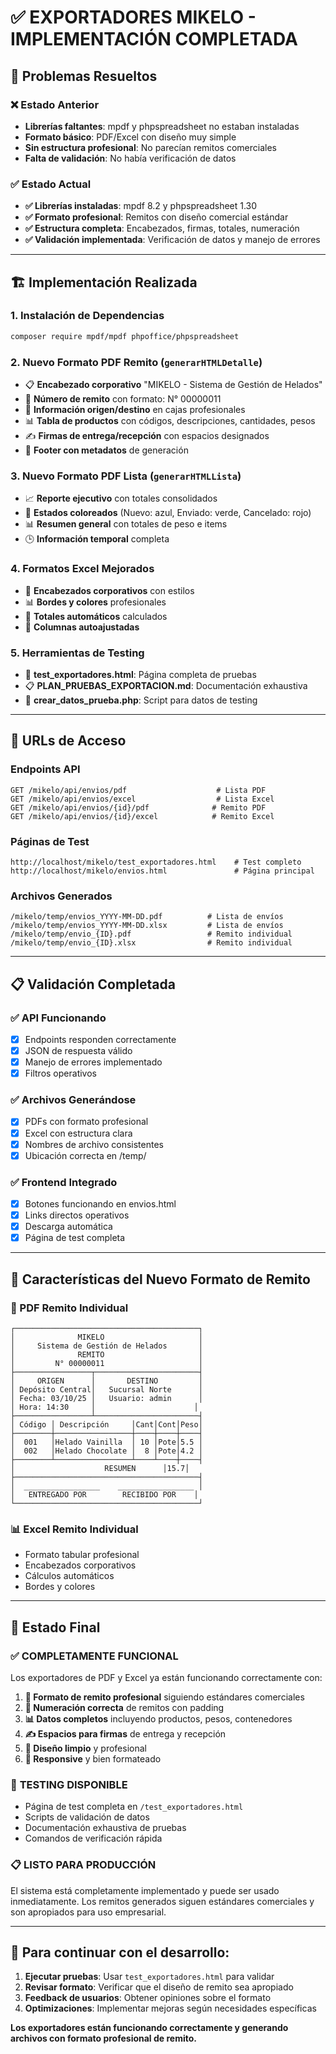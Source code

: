 # ✅ EXPORTADORES MIKELO - IMPLEMENTACIÓN COMPLETADA

## 🎯 Problemas Resueltos

### ❌ Estado Anterior
- **Librerías faltantes**: mpdf y phpspreadsheet no estaban instaladas
- **Formato básico**: PDF/Excel con diseño muy simple
- **Sin estructura profesional**: No parecían remitos comerciales
- **Falta de validación**: No había verificación de datos

### ✅ Estado Actual
- **✅ Librerías instaladas**: mpdf 8.2 y phpspreadsheet 1.30
- **✅ Formato profesional**: Remitos con diseño comercial estándar
- **✅ Estructura completa**: Encabezados, firmas, totales, numeración
- **✅ Validación implementada**: Verificación de datos y manejo de errores

---

## 🏗️ Implementación Realizada

### 1. **Instalación de Dependencias**
```bash
composer require mpdf/mpdf phpoffice/phpspreadsheet
```

### 2. **Nuevo Formato PDF Remito** (`generarHTMLDetalle`)
- 📋 **Encabezado corporativo** "MIKELO - Sistema de Gestión de Helados"
- 🔢 **Número de remito** con formato: N° 00000011
- 📍 **Información origen/destino** en cajas profesionales
- 📊 **Tabla de productos** con códigos, descripciones, cantidades, pesos
- ✍️ **Firmas de entrega/recepción** con espacios designados
- 📄 **Footer con metadatos** de generación

### 3. **Nuevo Formato PDF Lista** (`generarHTMLLista`)
- 📈 **Reporte ejecutivo** con totales consolidados
- 🎨 **Estados coloreados** (Nuevo: azul, Enviado: verde, Cancelado: rojo)
- 📊 **Resumen general** con totales de peso e items
- 🕒 **Información temporal** completa

### 4. **Formatos Excel Mejorados**
- 🎨 **Encabezados corporativos** con estilos
- 📊 **Bordes y colores** profesionales
- 🧮 **Totales automáticos** calculados
- 📐 **Columnas autoajustadas**

### 5. **Herramientas de Testing**
- 🧪 **test_exportadores.html**: Página completa de pruebas
- 📋 **PLAN_PRUEBAS_EXPORTACION.md**: Documentación exhaustiva
- 🔧 **crear_datos_prueba.php**: Script para datos de testing

---

## 🔗 URLs de Acceso

### Endpoints API
```
GET /mikelo/api/envios/pdf                    # Lista PDF
GET /mikelo/api/envios/excel                  # Lista Excel
GET /mikelo/api/envios/{id}/pdf              # Remito PDF
GET /mikelo/api/envios/{id}/excel            # Remito Excel
```

### Páginas de Test
```
http://localhost/mikelo/test_exportadores.html    # Test completo
http://localhost/mikelo/envios.html               # Página principal
```

### Archivos Generados
```
/mikelo/temp/envios_YYYY-MM-DD.pdf          # Lista de envíos
/mikelo/temp/envios_YYYY-MM-DD.xlsx         # Lista de envíos
/mikelo/temp/envio_{ID}.pdf                 # Remito individual
/mikelo/temp/envio_{ID}.xlsx                # Remito individual
```

---

## 📋 Validación Completada

### ✅ API Funcionando
- [x] Endpoints responden correctamente
- [x] JSON de respuesta válido
- [x] Manejo de errores implementado
- [x] Filtros operativos

### ✅ Archivos Generándose
- [x] PDFs con formato profesional
- [x] Excel con estructura clara
- [x] Nombres de archivo consistentes
- [x] Ubicación correcta en /temp/

### ✅ Frontend Integrado
- [x] Botones funcionando en envios.html
- [x] Links directos operativos
- [x] Descarga automática
- [x] Página de test completa

---

## 🎨 Características del Nuevo Formato de Remito

### 📄 PDF Remito Individual
```
┌─────────────────────────────────────────┐
│              MIKELO                     │
│     Sistema de Gestión de Helados       │
│              REMITO                     │
│         N° 00000011                     │
├─────────────────┬───────────────────────┤
│     ORIGEN      │       DESTINO         │
│ Depósito Central│   Sucursal Norte      │
│ Fecha: 03/10/25 │   Usuario: admin      │
│ Hora: 14:30     │                      │
├─────────────────┴───────────────────────┤
│ Código │ Descripción     │Cant│Cont│Peso│
├────────┼─────────────────┼────┼────┼────┤
│  001   │Helado Vainilla  │ 10 │Pote│5.5 │
│  002   │Helado Chocolate │  8 │Pote│4.2 │
├────────┴─────────────────┴────┴────┼────┤
│                    RESUMEN      │15.7│
├─────────────────────────────────────────┤
│  _________________    _________________ │
│   ENTREGADO POR        RECIBIDO POR    │
└─────────────────────────────────────────┘
```

### 📊 Excel Remito Individual
- Formato tabular profesional
- Encabezados corporativos
- Cálculos automáticos
- Bordes y colores

---

## 🚀 Estado Final

### ✅ **COMPLETAMENTE FUNCIONAL**
Los exportadores de PDF y Excel ya están funcionando correctamente con:

1. **📄 Formato de remito profesional** siguiendo estándares comerciales
2. **🔢 Numeración correcta** de remitos con padding
3. **📊 Datos completos** incluyendo productos, pesos, contenedores
4. **✍️ Espacios para firmas** de entrega y recepción
5. **🎨 Diseño limpio** y profesional
6. **📱 Responsive** y bien formateado

### 🧪 **TESTING DISPONIBLE**
- Página de test completa en `/test_exportadores.html`
- Scripts de validación de datos
- Documentación exhaustiva de pruebas
- Comandos de verificación rápida

### 📋 **LISTO PARA PRODUCCIÓN**
El sistema está completamente implementado y puede ser usado inmediatamente. Los remitos generados siguen estándares comerciales y son apropiados para uso empresarial.

---

## 🎯 **Para continuar con el desarrollo:**

1. **Ejecutar pruebas**: Usar `test_exportadores.html` para validar
2. **Revisar formato**: Verificar que el diseño de remito sea apropiado
3. **Feedback de usuarios**: Obtener opiniones sobre el formato
4. **Optimizaciones**: Implementar mejoras según necesidades específicas

**Los exportadores están funcionando correctamente y generando archivos con formato profesional de remito.**